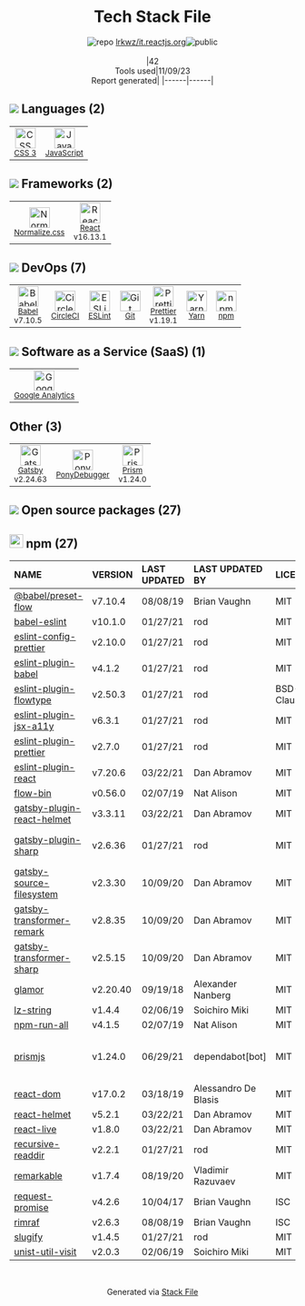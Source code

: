 <!--
--- Readme.md Snippet without images Start ---
## Tech Stack
lrkwz/it.reactjs.org is built on the following main stack:
- [Google Analytics](http://www.google.com/analytics) – General Analytics
- [CircleCI](https://circleci.com/) – Continuous Integration
- [PonyDebugger](https://github.com/square/PonyDebugger) – Mobile Runtime Inspector
- [React](https://reactjs.org/) – Javascript UI Libraries
- [JavaScript](https://developer.mozilla.org/en-US/docs/Web/JavaScript) – Languages
- [Babel](http://babeljs.io/) – JavaScript Compilers
- [ESLint](http://eslint.org/) – Code Review
- [Gatsby](https://www.gatsbyjs.org) – Static Site Generators
- [Yarn](https://yarnpkg.com/) – Front End Package Manager
- [Normalize.css](https://necolas.github.io/normalize.css/) – CSS Pre-processors / Extensions
- [Prettier](https://prettier.io/) – Code Review
- [Prism](https://prismjs.com/) – Javascript Utilities & Libraries

Full tech stack [here](/techstack.md)
--- Readme.md Snippet without images End ---

--- Readme.md Snippet with images Start ---
## Tech Stack
lrkwz/it.reactjs.org is built on the following main stack:
- <img width='25' height='25' src='https://img.stackshare.io/service/64/cU74ahCn_400x400.jpg' alt='Google Analytics'/> [Google Analytics](http://www.google.com/analytics) – General Analytics
- <img width='25' height='25' src='https://img.stackshare.io/service/190/CvqrSSFs_400x400.jpg' alt='CircleCI'/> [CircleCI](https://circleci.com/) – Continuous Integration
- <img width='25' height='25' src='https://img.stackshare.io/service/729/Logo.png' alt='PonyDebugger'/> [PonyDebugger](https://github.com/square/PonyDebugger) – Mobile Runtime Inspector
- <img width='25' height='25' src='https://img.stackshare.io/service/1020/OYIaJ1KK.png' alt='React'/> [React](https://reactjs.org/) – Javascript UI Libraries
- <img width='25' height='25' src='https://img.stackshare.io/service/1209/javascript.jpeg' alt='JavaScript'/> [JavaScript](https://developer.mozilla.org/en-US/docs/Web/JavaScript) – Languages
- <img width='25' height='25' src='https://img.stackshare.io/service/2739/-1wfGjNw.png' alt='Babel'/> [Babel](http://babeljs.io/) – JavaScript Compilers
- <img width='25' height='25' src='https://img.stackshare.io/service/3337/Q4L7Jncy.jpg' alt='ESLint'/> [ESLint](http://eslint.org/) – Code Review
- <img width='25' height='25' src='https://img.stackshare.io/service/5472/default_189db484e0770a6101c6a70f0ef0172bc0f8de37.png' alt='Gatsby'/> [Gatsby](https://www.gatsbyjs.org) – Static Site Generators
- <img width='25' height='25' src='https://img.stackshare.io/service/5848/44mC-kJ3.jpg' alt='Yarn'/> [Yarn](https://yarnpkg.com/) – Front End Package Manager
- <img width='25' height='25' src='https://img.stackshare.io/service/6361/default_8c8faac34fdcb5b696503f5166b5232ad0adcf6e.png' alt='Normalize.css'/> [Normalize.css](https://necolas.github.io/normalize.css/) – CSS Pre-processors / Extensions
- <img width='25' height='25' src='https://img.stackshare.io/service/7035/default_66f265943abed56bcdbfca1c866a4261b1fbb063.jpg' alt='Prettier'/> [Prettier](https://prettier.io/) – Code Review
- <img width='25' height='25' src='https://img.stackshare.io/service/10010/Screen_Shot_2012-07-31_at_21.57.03__400x400.png' alt='Prism'/> [Prism](https://prismjs.com/) – Javascript Utilities & Libraries

Full tech stack [here](/techstack.md)
--- Readme.md Snippet with images End ---
-->
<div align="center">

# Tech Stack File
![](https://img.stackshare.io/repo.svg "repo") [lrkwz/it.reactjs.org](https://github.com/lrkwz/it.reactjs.org)![](https://img.stackshare.io/public_badge.svg "public")
<br/><br/>
|42<br/>Tools used|11/09/23 <br/>Report generated|
|------|------|
</div>

## <img src='https://img.stackshare.io/languages.svg'/> Languages (2)
<table><tr>
  <td align='center'>
  <img width='36' height='36' src='https://img.stackshare.io/service/6727/css.png' alt='CSS 3'>
  <br>
  <sub><a href="https://developer.mozilla.org/en-US/docs/Web/CSS/CSS3">CSS 3</a></sub>
  <br>
  <sub></sub>
</td>

<td align='center'>
  <img width='36' height='36' src='https://img.stackshare.io/service/1209/javascript.jpeg' alt='JavaScript'>
  <br>
  <sub><a href="https://developer.mozilla.org/en-US/docs/Web/JavaScript">JavaScript</a></sub>
  <br>
  <sub></sub>
</td>

</tr>
</table>

## <img src='https://img.stackshare.io/frameworks.svg'/> Frameworks (2)
<table><tr>
  <td align='center'>
  <img width='36' height='36' src='https://img.stackshare.io/service/6361/default_8c8faac34fdcb5b696503f5166b5232ad0adcf6e.png' alt='Normalize.css'>
  <br>
  <sub><a href="https://necolas.github.io/normalize.css/">Normalize.css</a></sub>
  <br>
  <sub></sub>
</td>

<td align='center'>
  <img width='36' height='36' src='https://img.stackshare.io/service/1020/OYIaJ1KK.png' alt='React'>
  <br>
  <sub><a href="https://reactjs.org/">React</a></sub>
  <br>
  <sub>v16.13.1</sub>
</td>

</tr>
</table>

## <img src='https://img.stackshare.io/devops.svg'/> DevOps (7)
<table><tr>
  <td align='center'>
  <img width='36' height='36' src='https://img.stackshare.io/service/2739/-1wfGjNw.png' alt='Babel'>
  <br>
  <sub><a href="http://babeljs.io/">Babel</a></sub>
  <br>
  <sub>v7.10.5</sub>
</td>

<td align='center'>
  <img width='36' height='36' src='https://img.stackshare.io/service/190/CvqrSSFs_400x400.jpg' alt='CircleCI'>
  <br>
  <sub><a href="https://circleci.com/">CircleCI</a></sub>
  <br>
  <sub></sub>
</td>

<td align='center'>
  <img width='36' height='36' src='https://img.stackshare.io/service/3337/Q4L7Jncy.jpg' alt='ESLint'>
  <br>
  <sub><a href="http://eslint.org/">ESLint</a></sub>
  <br>
  <sub></sub>
</td>

<td align='center'>
  <img width='36' height='36' src='https://img.stackshare.io/service/1046/git.png' alt='Git'>
  <br>
  <sub><a href="http://git-scm.com/">Git</a></sub>
  <br>
  <sub></sub>
</td>

<td align='center'>
  <img width='36' height='36' src='https://img.stackshare.io/service/7035/default_66f265943abed56bcdbfca1c866a4261b1fbb063.jpg' alt='Prettier'>
  <br>
  <sub><a href="https://prettier.io/">Prettier</a></sub>
  <br>
  <sub>v1.19.1</sub>
</td>

<td align='center'>
  <img width='36' height='36' src='https://img.stackshare.io/service/5848/44mC-kJ3.jpg' alt='Yarn'>
  <br>
  <sub><a href="https://yarnpkg.com/">Yarn</a></sub>
  <br>
  <sub></sub>
</td>

<td align='center'>
  <img width='36' height='36' src='https://img.stackshare.io/service/1120/lejvzrnlpb308aftn31u.png' alt='npm'>
  <br>
  <sub><a href="https://www.npmjs.com/">npm</a></sub>
  <br>
  <sub></sub>
</td>

</tr>
</table>

## <img src='https://img.stackshare.io/saas.svg'/> Software as a Service (SaaS) (1)
<table><tr>
  <td align='center'>
  <img width='36' height='36' src='https://img.stackshare.io/service/64/cU74ahCn_400x400.jpg' alt='Google Analytics'>
  <br>
  <sub><a href="http://www.google.com/analytics">Google Analytics</a></sub>
  <br>
  <sub></sub>
</td>

</tr>
</table>

## Other (3)
<table><tr>
  <td align='center'>
  <img width='36' height='36' src='https://img.stackshare.io/service/5472/default_189db484e0770a6101c6a70f0ef0172bc0f8de37.png' alt='Gatsby'>
  <br>
  <sub><a href="https://www.gatsbyjs.org">Gatsby</a></sub>
  <br>
  <sub>v2.24.63</sub>
</td>

<td align='center'>
  <img width='36' height='36' src='https://img.stackshare.io/service/729/Logo.png' alt='PonyDebugger'>
  <br>
  <sub><a href="https://github.com/square/PonyDebugger">PonyDebugger</a></sub>
  <br>
  <sub></sub>
</td>

<td align='center'>
  <img width='36' height='36' src='https://img.stackshare.io/service/10010/Screen_Shot_2012-07-31_at_21.57.03__400x400.png' alt='Prism'>
  <br>
  <sub><a href="https://prismjs.com/">Prism</a></sub>
  <br>
  <sub>v1.24.0</sub>
</td>

</tr>
</table>


## <img src='https://img.stackshare.io/group.svg' /> Open source packages (27)</h2>

## <img width='24' height='24' src='https://img.stackshare.io/service/1120/lejvzrnlpb308aftn31u.png'/> npm (27)

|NAME|VERSION|LAST UPDATED|LAST UPDATED BY|LICENSE|VULNERABILITIES|
|:------|:------|:------|:------|:------|:------|
|[@babel/preset-flow](https://www.npmjs.com/@babel/preset-flow)|v7.10.4|08/08/19|Brian Vaughn |MIT|N/A|
|[babel-eslint](https://www.npmjs.com/babel-eslint)|v10.1.0|01/27/21|rod |MIT|N/A|
|[eslint-config-prettier](https://www.npmjs.com/eslint-config-prettier)|v2.10.0|01/27/21|rod |MIT|N/A|
|[eslint-plugin-babel](https://www.npmjs.com/eslint-plugin-babel)|v4.1.2|01/27/21|rod |MIT|N/A|
|[eslint-plugin-flowtype](https://www.npmjs.com/eslint-plugin-flowtype)|v2.50.3|01/27/21|rod |BSD-3-Clause|N/A|
|[eslint-plugin-jsx-a11y](https://www.npmjs.com/eslint-plugin-jsx-a11y)|v6.3.1|01/27/21|rod |MIT|N/A|
|[eslint-plugin-prettier](https://www.npmjs.com/eslint-plugin-prettier)|v2.7.0|01/27/21|rod |MIT|N/A|
|[eslint-plugin-react](https://www.npmjs.com/eslint-plugin-react)|v7.20.6|03/22/21|Dan Abramov |MIT|N/A|
|[flow-bin](https://www.npmjs.com/flow-bin)|v0.56.0|02/07/19|Nat Alison |MIT|N/A|
|[gatsby-plugin-react-helmet](https://www.npmjs.com/gatsby-plugin-react-helmet)|v3.3.11|03/22/21|Dan Abramov |MIT|N/A|
|[gatsby-plugin-sharp](https://www.npmjs.com/gatsby-plugin-sharp)|v2.6.36|01/27/21|rod |MIT|[CVE-2023-30548](https://github.com/advisories/GHSA-h2pm-378c-pcxx) (Moderate)|
|[gatsby-source-filesystem](https://www.npmjs.com/gatsby-source-filesystem)|v2.3.30|10/09/20|Dan Abramov |MIT|N/A|
|[gatsby-transformer-remark](https://www.npmjs.com/gatsby-transformer-remark)|v2.8.35|10/09/20|Dan Abramov |MIT|[CVE-2023-22491](https://github.com/advisories/GHSA-7ch4-rr99-cqcw) (High)|
|[gatsby-transformer-sharp](https://www.npmjs.com/gatsby-transformer-sharp)|v2.5.15|10/09/20|Dan Abramov |MIT|N/A|
|[glamor](https://www.npmjs.com/glamor)|v2.20.40|09/19/18|Alexander Nanberg |MIT|N/A|
|[lz-string](https://www.npmjs.com/lz-string)|v1.4.4|02/06/19|Soichiro Miki |MIT|N/A|
|[npm-run-all](https://www.npmjs.com/npm-run-all)|v4.1.5|02/07/19|Nat Alison |MIT|N/A|
|[prismjs](https://www.npmjs.com/prismjs)|v1.24.0|06/29/21|dependabot[bot] |MIT|[CVE-2022-23647](https://github.com/advisories/GHSA-3949-f494-cm99) (High)<br/>[CVE-2021-3801](https://github.com/advisories/GHSA-hqhp-5p83-hx96) (Moderate)|
|[react-dom](https://www.npmjs.com/react-dom)|v17.0.2|03/18/19|Alessandro De Blasis |MIT|N/A|
|[react-helmet](https://www.npmjs.com/react-helmet)|v5.2.1|03/22/21|Dan Abramov |MIT|N/A|
|[react-live](https://www.npmjs.com/react-live)|v1.8.0|03/22/21|Dan Abramov |MIT|N/A|
|[recursive-readdir](https://www.npmjs.com/recursive-readdir)|v2.2.1|01/27/21|rod |MIT|N/A|
|[remarkable](https://www.npmjs.com/remarkable)|v1.7.4|08/19/20|Vladimir Razuvaev |MIT|N/A|
|[request-promise](https://www.npmjs.com/request-promise)|v4.2.6|10/04/17|Brian Vaughn |ISC|N/A|
|[rimraf](https://www.npmjs.com/rimraf)|v2.6.3|08/08/19|Brian Vaughn |ISC|N/A|
|[slugify](https://www.npmjs.com/slugify)|v1.4.5|01/27/21|rod |MIT|N/A|
|[unist-util-visit](https://www.npmjs.com/unist-util-visit)|v2.0.3|02/06/19|Soichiro Miki |MIT|N/A|

<br/>
<div align='center'>

Generated via [Stack File](https://github.com/apps/stack-file)
